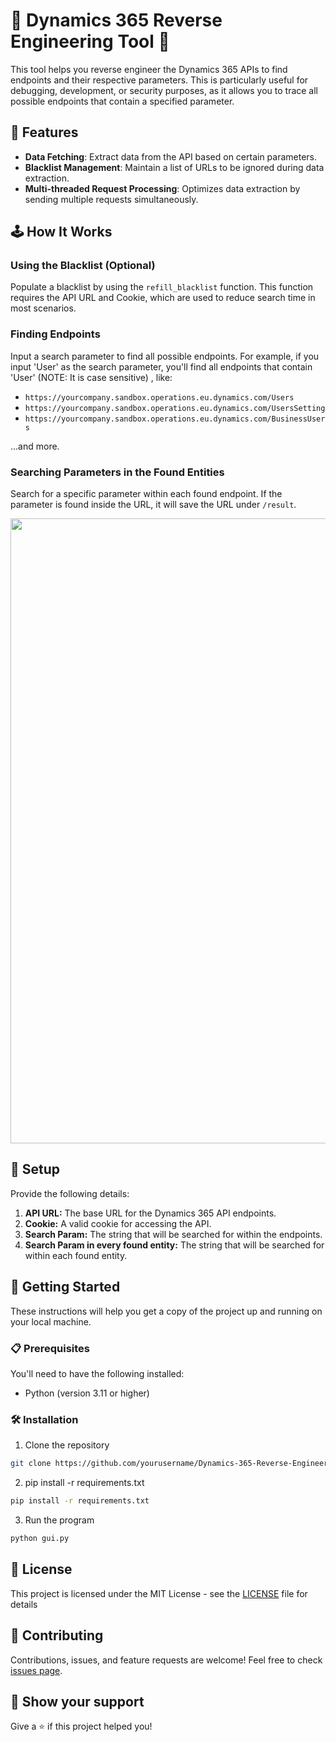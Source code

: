 # 🚀 Dynamics 365 Reverse Engineering Tool 🚀

This tool helps you reverse engineer the Dynamics 365 APIs to find endpoints and their respective parameters. This is particularly useful for debugging, development, or security purposes, as it allows you to trace all possible endpoints that contain a specified parameter.

## 🔧 Features

- **Data Fetching**: Extract data from the API based on certain parameters.
- **Blacklist Management**: Maintain a list of URLs to be ignored during data extraction.
- **Multi-threaded Request Processing**: Optimizes data extraction by sending multiple requests simultaneously.

## 🕹️ How It Works

### Using the Blacklist (Optional)

Populate a blacklist by using the `refill_blacklist` function. This function requires the API URL and Cookie, which are used to reduce search time in most scenarios.

### Finding Endpoints

Input a search parameter to find all possible endpoints. For example, if you input 'User' as the search parameter, you'll find all endpoints that contain 'User' (NOTE: It is case sensitive) , like:

- `https://yourcompany.sandbox.operations.eu.dynamics.com/Users`
- `https://yourcompany.sandbox.operations.eu.dynamics.com/UsersSetting`
- `https://yourcompany.sandbox.operations.eu.dynamics.com/BusinessUsers`

...and more.

### Searching Parameters in the Found Entities

Search for a specific parameter within each found endpoint. If the parameter is found inside the URL, it will save the URL under `/result`.

<img src="https://github.com/RokZ999/Dynamics-365-API-Reverse-Engineering-Tool/assets/71169333/d08a61de-479e-4915-ba33-ce39bc532a46" width="800" height="1000" />

## 🔧 Setup

Provide the following details:

1. **API URL:** The base URL for the Dynamics 365 API endpoints.
2. **Cookie:** A valid cookie for accessing the API.
3. **Search Param:** The string that will be searched for within the endpoints.
4. **Search Param in every found entity:** The string that will be searched for within each found entity.


## 🚀 Getting Started

These instructions will help you get a copy of the project up and running on your local machine.

### 📋 Prerequisites

You'll need to have the following installed:
- Python (version 3.11 or higher)

### 🛠️ Installation

1. Clone the repository
```bash
git clone https://github.com/yourusername/Dynamics-365-Reverse-Engineering-Tool.git
```
2. pip install -r requirements.txt
```bash
pip install -r requirements.txt
```
3. Run the program
```bash
python gui.py
```

## 📃 License

This project is licensed under the MIT License - see the [LICENSE](LICENSE) file for details

## 🤝 Contributing

Contributions, issues, and feature requests are welcome! Feel free to check [issues page](https://github.com/yourusername/Dynamics-365-Reverse-Engineering-Tool/issues). 


## 🌟 Show your support

Give a ⭐️ if this project helped you!
